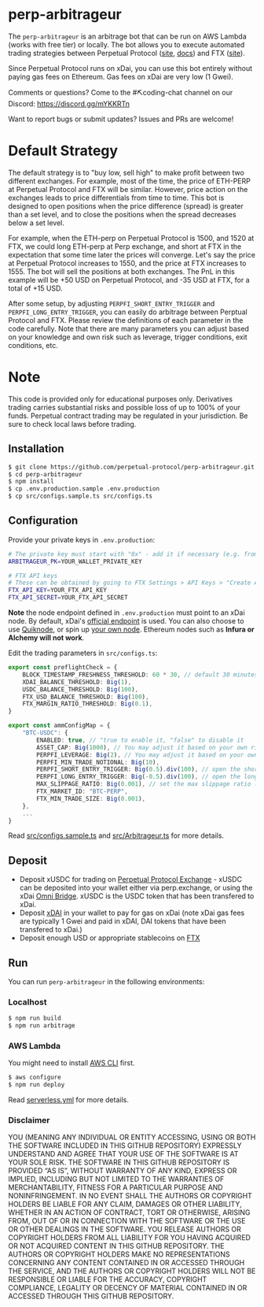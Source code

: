 # perp-arbitrageur
The `perp-arbitrageur` is an arbitrage bot that can be run on AWS Lambda (works with free tier) or locally. The bot allows you to execute automated trading strategies between Perpetual Protocol ([site](https://perp.fi/), [docs](https://docs.perp.fi/)) and FTX ([site](https://ftx.com/)).

Since Perpetual Protocol runs on xDai, you can use this bot entirely without paying gas fees on Ethereum. Gas fees on xDai are very low (1 Gwei).

Comments or questions? Come to the #⛏coding-chat channel on our Discord: https://discord.gg/mYKKRTn

Want to report bugs or submit updates? Issues and PRs are welcome!

# Default Strategy
The default strategy is to "buy low, sell high" to make profit between two different exchanges. For example, most of the time, the price of ETH-PERP at Perpetual Protocol and FTX will be similar. However, price action on the exchanges leads to price differentials from time to time. This bot is designed to open positions when the price difference (spread) is greater than a set level, and to close the positions when the spread decreases below a set level. 

For example, when the ETH-perp on Perpetual Protocol is 1500, and 1520 at FTX, we could long ETH-perp at Perp exchange, and short at FTX in the expectation that some time later the prices will converge. Let's say the price at Perpetual Protocol increases to 1550, and the price at FTX increases to 1555. The bot will sell the positions at both exchanges. The PnL in this example will be +50 USD on Perpetual Protocol, and -35 USD at FTX, for a total of +15 USD. 

After some setup, by adjusting `PERPFI_SHORT_ENTRY_TRIGGER` and `PERPFI_LONG_ENTRY_TRIGGER`, you can easily do arbitrage between Perptual Protocol and FTX. Please review the definitions of each parameter in the code carefully. Note that there are many parameters you can adjust based on your knowledge and own risk such as leverage, trigger conditions, exit conditions, etc. 
# Note
This code is provided only for educational purposes only. Derivatives trading carries substantial risks and possible loss of up to 100% of your funds. Perpetual contract trading may be regulated in your jurisdiction. Be sure to check local laws before trading.


## Installation

```bash
$ git clone https://github.com/perpetual-protocol/perp-arbitrageur.git
$ cd perp-arbitrageur
$ npm install
$ cp .env.production.sample .env.production
$ cp src/configs.sample.ts src/configs.ts
```

## Configuration

Provide your private keys in `.env.production`:

```bash
# The private key must start with "0x" - add it if necessary (e.g. from private key exported from Metamask)
ARBITRAGEUR_PK=YOUR_WALLET_PRIVATE_KEY

# FTX API keys
# These can be obtained by going to FTX Settings > API Keys > "Create API key for bot"
FTX_API_KEY=YOUR_FTX_API_KEY
FTX_API_SECRET=YOUR_FTX_API_SECRET
```
**Note** the node endpoint defined in `.env.production` must point to an xDai node. By default, xDai's [official endpoint](https://www.xdaichain.com/for-developers/developer-resources#json-rpc-endpoints) is used. You can also choose to use [Quiknode](https://www.quiknode.io/), or spin up [your own node](https://www.xdaichain.com/for-validators/node-deployment/manual-deployment). Ethereum nodes such as **Infura or Alchemy will not work**.

Edit the trading parameters in `src/configs.ts`:

```ts
export const preflightCheck = {
    BLOCK_TIMESTAMP_FRESHNESS_THRESHOLD: 60 * 30, // default 30 minutes
    XDAI_BALANCE_THRESHOLD: Big(1),
    USDC_BALANCE_THRESHOLD: Big(100),
    FTX_USD_BALANCE_THRESHOLD: Big(100),
    FTX_MARGIN_RATIO_THRESHOLD: Big(0.1), 
}

export const ammConfigMap = {
    "BTC-USDC": {
        ENABLED: true, // "true to enable it, "false" to disable it
        ASSET_CAP: Big(1000), // You may adjust it based on your own risk.
        PERPFI_LEVERAGE: Big(2), // You may adjust it based on your own risk.
        PERPFI_MIN_TRADE_NOTIONAL: Big(10), 
        PERPFI_SHORT_ENTRY_TRIGGER: Big(0.5).div(100), // open the short position at Perp exchange when the spread is >= 0.5 % 
        PERPFI_LONG_ENTRY_TRIGGER: Big(-0.5).div(100), // open the long position at Perp excahnge when the spread is =< -0.5%
        MAX_SLIPPAGE_RATIO: Big(0.001), // set the max slippage ratio limit to avoid large slippage 
        FTX_MARKET_ID: "BTC-PERP",
        FTX_MIN_TRADE_SIZE: Big(0.001), 
    },
    ...
}
```

Read [src/configs.sample.ts](https://github.com/perpetual-protocol/perp-arbitrageur/blob/main/src/configs.sample.ts) and [src/Arbitrageur.ts](https://github.com/perpetual-protocol/perp-arbitrageur/blob/main/src/Arbitrageur.ts) for more details.

## Deposit

- Deposit xUSDC for trading on [Perpetual Protocol Exchange](https://perp.exchange/) - xUSDC can be deposited into your wallet either via perp.exchange, or using the xDai [Omni Bridge](https://omni.xdaichain.com/). xUSDC is the USDC token that has been transfered to xDai.
- Deposit [xDAI](https://www.xdaichain.com/for-users/get-xdai-tokens) in your wallet to pay for gas on xDai (note xDai gas fees are typically 1 Gwei and paid in xDAI, DAI tokens that have been transfered to xDai.)
- Deposit enough USD or appropriate stablecoins on [FTX](https://ftx.com/)

## Run

You can run `perp-arbitrageur` in the following environments:

### Localhost

```bash
$ npm run build
$ npm run arbitrage
```

### AWS Lambda

You might need to install [AWS CLI](https://aws.amazon.com/cli/) first.

```bash
$ aws configure
$ npm run deploy
```

Read [serverless.yml](https://github.com/perpetual-protocol/perp-arbitrageur/blob/main/serverless.yml) for more details.

### Disclaimer

YOU (MEANING ANY INDIVIDUAL OR ENTITY ACCESSING, USING OR BOTH THE SOFTWARE INCLUDED IN THIS GITHUB REPOSITORY) EXPRESSLY UNDERSTAND AND AGREE THAT YOUR USE OF THE SOFTWARE IS AT YOUR SOLE RISK. THE SOFTWARE IN THIS GITHUB REPOSITORY IS PROVIDED “AS IS”, WITHOUT WARRANTY OF ANY KIND, EXPRESS OR IMPLIED, INCLUDING BUT NOT LIMITED TO THE WARRANTIES OF MERCHANTABILITY, FITNESS FOR A PARTICULAR PURPOSE AND NONINFRINGEMENT. IN NO EVENT SHALL THE AUTHORS OR COPYRIGHT HOLDERS BE LIABLE FOR ANY CLAIM, DAMAGES OR OTHER LIABILITY, WHETHER IN AN ACTION OF CONTRACT, TORT OR OTHERWISE, ARISING FROM, OUT OF OR IN CONNECTION WITH THE SOFTWARE OR THE USE OR OTHER DEALINGS IN THE SOFTWARE. YOU RELEASE AUTHORS OR COPYRIGHT HOLDERS FROM ALL LIABILITY FOR YOU HAVING ACQUIRED OR NOT ACQUIRED CONTENT IN THIS GITHUB REPOSITORY. THE AUTHORS OR COPYRIGHT HOLDERS MAKE NO REPRESENTATIONS CONCERNING ANY CONTENT CONTAINED IN OR ACCESSED THROUGH THE SERVICE, AND THE AUTHORS OR COPYRIGHT HOLDERS WILL NOT BE RESPONSIBLE OR LIABLE FOR THE ACCURACY, COPYRIGHT COMPLIANCE, LEGALITY OR DECENCY OF MATERIAL CONTAINED IN OR ACCESSED THROUGH THIS GITHUB REPOSITORY.
